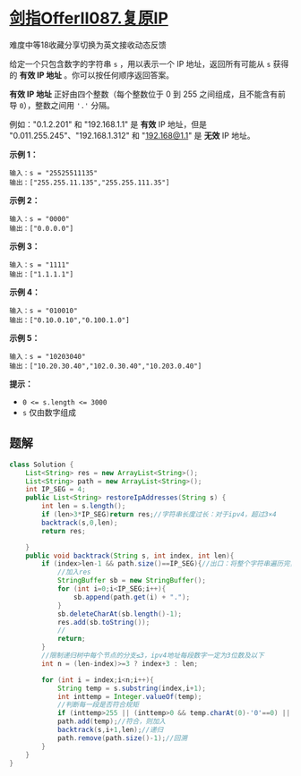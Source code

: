 # [剑指OfferII087.复原IP](https://leetcode-cn.com/problems/0on3uN/)

难度中等18收藏分享切换为英文接收动态反馈

给定一个只包含数字的字符串 `s` ，用以表示一个 IP 地址，返回所有可能从 `s` 获得的 **有效 IP 地址** 。你可以按任何顺序返回答案。

**有效 IP 地址** 正好由四个整数（每个整数位于 0 到 255 之间组成，且不能含有前导 `0`），整数之间用 `'.'` 分隔。

例如："0.1.2.201" 和 "192.168.1.1" 是 **有效** IP 地址，但是 "0.011.255.245"、"192.168.1.312" 和 "192.168@1.1" 是 **无效** IP 地址。

 

**示例 1：**

```
输入：s = "25525511135"
输出：["255.255.11.135","255.255.111.35"]
```

**示例 2：**

```
输入：s = "0000"
输出：["0.0.0.0"]
```

**示例 3：**

```
输入：s = "1111"
输出：["1.1.1.1"]
```

**示例 4：**

```
输入：s = "010010"
输出：["0.10.0.10","0.100.1.0"]
```

**示例 5：**

```
输入：s = "10203040"
输出：["10.20.30.40","102.0.30.40","10.203.0.40"]
```

 

**提示：**

- `0 <= s.length <= 3000`
- `s` 仅由数字组成

## 题解

```java
class Solution {
    List<String> res = new ArrayList<String>();
    List<String> path = new ArrayList<String>();
    int IP_SEG = 4;
    public List<String> restoreIpAddresses(String s) {
        int len = s.length();
        if (len>3*IP_SEG)return res;//字符串长度过长：对于ipv4，超过3×4
        backtrack(s,0,len);
        return res;

    }
    public void backtrack(String s, int index, int len){
        if (index>len-1 && path.size()==IP_SEG){//出口：将整个字符串遍历完，且已有四段（ipv4）
            //加入res
            StringBuffer sb = new StringBuffer();
            for (int i=0;i<IP_SEG;i++){
                sb.append(path.get(i) + ".");
            }
            sb.deleteCharAt(sb.length()-1);
            res.add(sb.toString());
            //
            return;
        }
        //限制递归树中每个节点的分支≤3，ipv4地址每段数字一定为3位数及以下
        int n = (len-index)>=3 ? index+3 : len;

        for (int i = index;i<n;i++){
            String temp = s.substring(index,i+1);
            int inttemp = Integer.valueOf(temp);
            //判断每一段是否符合规矩
            if (inttemp>255 || (inttemp>0 && temp.charAt(0)-'0'==0) || (inttemp==0 && temp.length()>1))continue;
            path.add(temp);//符合，则加入
            backtrack(s,i+1,len);//递归
            path.remove(path.size()-1);//回溯
        }
    }
}

```

